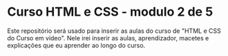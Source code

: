 # Curso HTML e CSS - modulo 2 de 5
 
Este repositório será usado para inserir as aulas do curso de "HTML e CSS do Curso em vídeo".
Nele irei inserir as aulas, aprendizador, macetes e explicações que eu aprender ao longo do curso.